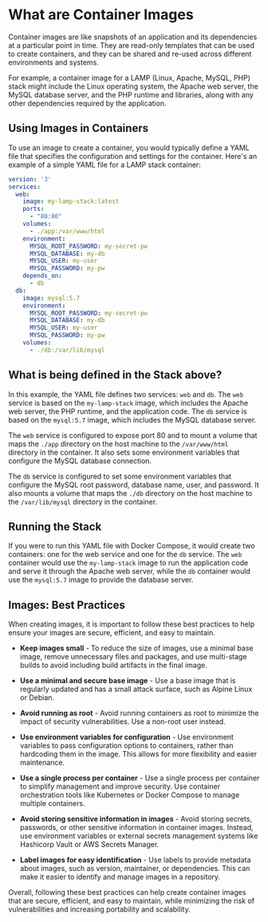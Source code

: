 # What are Container Images

Container images are like snapshots of an application and its dependencies at a particular point in time. They are read-only templates that can be used to create containers, and they can be shared and re-used across different environments and systems.

For example, a container image for a LAMP (Linux, Apache, MySQL, PHP) stack might include the Linux operating system, the Apache web server, the MySQL database server, and the PHP runtime and libraries, along with any other dependencies required by the application.

## Using Images in Containers

To use an image to create a container, you would typically define a YAML file that specifies the configuration and settings for the container. Here's an example of a simple YAML file for a LAMP stack container:

```yaml
version: '3'
services:
  web:
    image: my-lamp-stack:latest
    ports:
      - "80:80"
    volumes:
      - ./app:/var/www/html
    environment:
      MYSQL_ROOT_PASSWORD: my-secret-pw
      MYSQL_DATABASE: my-db
      MYSQL_USER: my-user
      MYSQL_PASSWORD: my-pw
    depends_on:
      - db
  db:
    image: mysql:5.7
    environment:
      MYSQL_ROOT_PASSWORD: my-secret-pw
      MYSQL_DATABASE: my-db
      MYSQL_USER: my-user
      MYSQL_PASSWORD: my-pw
    volumes:
      - ./db:/var/lib/mysql

```
## What is being defined in the Stack above?

In this example, the YAML file defines two services: `web` and `db`. The `web` service is based on the `my-lamp-stack` image, which includes the Apache web server, the PHP runtime, and the application code. The `db` service is based on the `mysql:5.7` image, which includes the MySQL database server.

The `web` service is configured to expose port 80 and to mount a volume that maps the `./app` directory on the host machine to the `/var/www/html` directory in the container. It also sets some environment variables that configure the MySQL database connection.

The `db` service is configured to set some environment variables that configure the MySQL root password, database name, user, and password. It also mounts a volume that maps the `./db` directory on the host machine to the `/var/lib/mysql` directory in the container.

## Running the Stack

If you were to run this YAML file with Docker Compose, it would create two containers: one for the web service and one for the `db` service. The `web` container would use the `my-lamp-stack` image to run the application code and serve it through the Apache web server, while the `db` container would use the `mysql:5.7` image to provide the database server.

## Images: Best Practices

When creating images, it is important to follow these best practices to help ensure your images are secure, efficient, and easy to maintain.

- **Keep images small** - To reduce the size of images, use a minimal base image, remove unnecessary files and packages, and use multi-stage builds to avoid including build artifacts in the final image.

- **Use a minimal and secure base image** - Use a base image that is regularly updated and has a small attack surface, such as Alpine Linux or Debian.

- **Avoid running as root** - Avoid running containers as root to minimize the impact of security vulnerabilities. Use a non-root user instead.

- **Use environment variables for configuration** - Use environment variables to pass configuration options to containers, rather than hardcoding them in the image. This allows for more flexibility and easier maintenance.

- **Use a single process per container** - Use a single process per container to simplify management and improve security. Use container orchestration tools like Kubernetes or Docker Compose to manage multiple containers.

- **Avoid storing sensitive information in images** - Avoid storing secrets, passwords, or other sensitive information in container images. Instead, use environment variables or external secrets management systems like Hashicorp Vault or AWS Secrets Manager.

- **Label images for easy identification** - Use labels to provide metadata about images, such as version, maintainer, or dependencies. This can make it easier to identify and manage images in a repository.

Overall, following these best practices can help create container images that are secure, efficient, and easy to maintain, while minimizing the risk of vulnerabilities and increasing portability and scalability.
